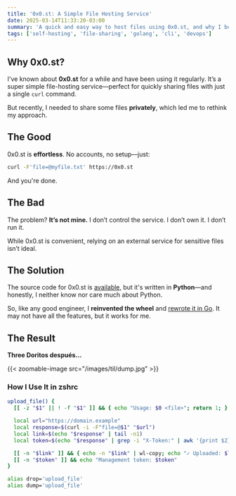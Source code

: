 ```yaml
---
title: '0x0.st: A Simple File Hosting Service'
date: 2025-03-14T11:33:20-03:00
summary: 'A quick and easy way to host files using 0x0.st, and why I built my own alternative.'
tags: ['self-hosting', 'file-sharing', 'golang', 'cli', 'devops']
---
```


## Why 0x0.st?

I've known about **0x0.st** for a while and have been using it regularly. It’s a super simple file-hosting service—perfect for quickly sharing files with just a single `curl` command.

But recently, I needed to share some files **privately**, which led me to rethink my approach.

## The Good

0x0.st is **effortless**. No accounts, no setup—just:

```bash
curl -F'file=@myfile.txt' https://0x0.st
```

And you're done.

## The Bad

The problem? **It’s not mine.**
I don’t control the service. I don’t own it. I don’t run it.

While 0x0.st is convenient, relying on an external service for sensitive files isn’t ideal.

## The Solution

The source code for 0x0.st is [available](https://git.0x0.st/mia/0x0), but it's written in **Python**—and honestly, I neither know nor care much about Python.

So, like any good engineer, I **reinvented the wheel** and [rewrote it in Go](https://github.com/marianozunino/dump). It may not have all the features, but it works for me.

## The Result

**Three Doritos después…**

{{< zoomable-image src="/images/til/dump.jpg" >}}

### How I Use It in zshrc

```zsh
upload_file() {
  [[ -z "$1" || ! -f "$1" ]] && { echo "Usage: $0 <file>"; return 1; }

  local url="https://domain.example"
  local response=$(curl -i -F"file=@$1" "$url")
  local link=$(echo "$response" | tail -n1)
  local token=$(echo "$response" | grep -i "X-Token:" | awk '{print $2}' | tr -d '\r')

  [[ -n "$link" ]] && { echo -n "$link" | wl-copy; echo "✓ Uploaded: $link (copied to clipboard)"; }
  [[ -n "$token" ]] && echo "Management token: $token"
}

alias drop='upload_file'
alias dump='upload_file'
```
